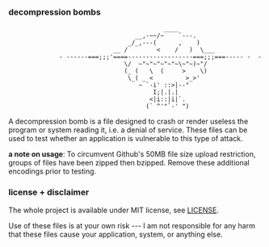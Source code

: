 ### decompression bombs
                                               ____
                                       __,-~~/~    `---.
                                     _/_,---(      ,    )
                                 __ /        <    /   )  \___
                  - ------===;;;'====------------------===;;;===----- -  -
                                    \/  ~"~"~"~"~"~\~"~)~"/
                                    (_ (   \  (     >    \)
                                     \_( _ <         >_>'
                                        ~ `-i' ::>|--"
                                            I;|.|.|
                                           <|i::|i|`.
                                          (` ^'"`-' ")
A decompression bomb is a file designed to crash or render useless the program or system reading it, i.e. a denial of service. These files can be used to test whether an application is vulnerable to this type of attack.

__a note on usage__: To circumvent Github's 50MB file size upload restriction, groups of files have been zipped then bzipped. Remove these additional encodings prior to testing.

### license + disclaimer

The whole project is available under MIT license, see [LICENSE](LICENSE).

Use of these files is at your own risk --- I am not responsible for any harm that these files cause your application, system, or anything else.

